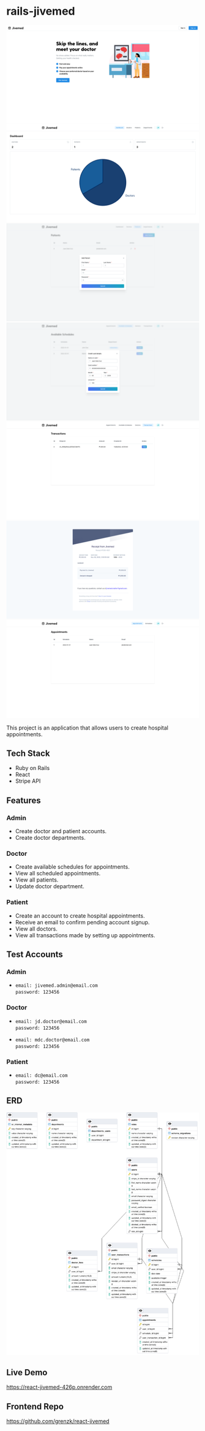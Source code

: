 # rails-jivemed

![ERD](./docs/images/screenshots/root.png)
![ERD](./docs/images/screenshots/admin_dashboard.png)
![ERD](./docs/images/screenshots/admin_add_patient.png)
![ERD](./docs/images/screenshots/patient_add_appointment.png)
![ERD](./docs/images/screenshots/patient_transactions.png)
![ERD](./docs/images/screenshots/patient_view_transaction.png)
![ERD](./docs/images/screenshots/doctor_appointments.png)

This project is an application that allows users to create hospital appointments.

## Tech Stack

- Ruby on Rails
- React
- Stripe API

## Features

### Admin

- Create doctor and patient accounts.
- Create doctor departments.

### Doctor

- Create available schedules for appointments.
- View all scheduled appointments.
- View all patients.
- Update doctor department.

### Patient

- Create an account to create hospital appointments.
- Receive an email to confirm pending account signup.
- View all doctors.
- View all transactions made by setting up appointments.

## Test Accounts

### Admin

- `email: jivemed.admin@email.com`  
  `password: 123456`

### Doctor

- `email: jd.doctor@email.com`  
  `password: 123456`

- `email: mdc.doctor@email.com`  
  `password: 123456`

### Patient

- `email: dc@email.com`  
  `password: 123456`

## ERD

![ERD](./docs/images/erd/jivemed_erd.png)

## Live Demo

https://react-jivemed-426p.onrender.com

## Frontend Repo

https://github.com/grenzk/react-jivemed
